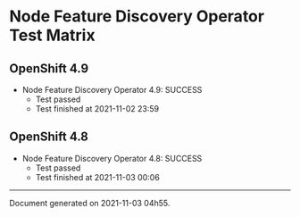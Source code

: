 
Node Feature Discovery Operator Test Matrix
===========================================

OpenShift 4.9
-------------


* Node Feature Discovery Operator 4.9: SUCCESS
  - Test passed
  - Test finished at 2021-11-02 23:59

OpenShift 4.8
-------------


* Node Feature Discovery Operator 4.8: SUCCESS
  - Test passed
  - Test finished at 2021-11-03 00:06


---
Document generated on 2021-11-03 04h55.
